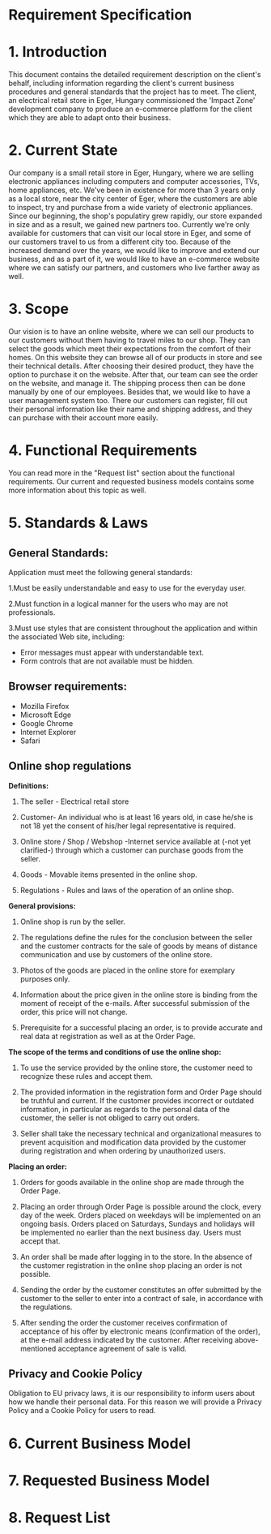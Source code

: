 # Requirement Specification

# 1. Introduction
This document contains the detailed requirement description on the client's behalf, including information regarding the client's current business procedures and general standards that the project has to meet. The client, an electrical retail store in Eger, Hungary commissioned the 'Impact Zone' development company to produce an e-commerce platform for the client which they are able to adapt onto their business.

# 2. Current State
Our company is a small retail store in Eger, Hungary, where we are selling electronic appliances including computers and computer accessories, TVs, home appliances, etc. We've been in existence for more than 3 years only as a local store, near the city center of Eger, where the customers are able to inspect, try and purchase from a wide variety of electronic appliances.  Since our beginning, the shop's populatiry grew rapidly, our store expanded in size and as a result, we gained new partners too. Currently we're only available for customers that can visit our local store in Eger, and some of our customers travel to us from a different city too. Because of the increased demand over the years, we would like to improve and extend our business, and as a part of it, we would like to have an e-commerce website where we can satisfy our partners, and customers who live farther away as well. 

# 3. Scope

Our vision is to have an online website, where we can sell our products to our customers without them having to travel miles to our shop. They can select the goods which meet their expectations from the comfort of their homes. On this website they can browse all of our products in store and see their technical details. After choosing their desired product, they have the option to purchase it on the website. After that, our team can see the order on the website, and manage it. The shipping process then can be done manually by one of our employees. Besides that, we would like to have a user management system too. There our customers can register, fill out their personal information like their name and shipping address, and they can purchase with their account more easily.

# 4. Functional Requirements

You can read more in the "Request list" section about the functional requirements. Our current and requested business models contains some more information about this topic as well.

# 5. Standards & Laws
## General Standards:
Application must meet the following general standards:

1.Must be easily understandable and easy to use for the everyday user.

2.Must function in a logical manner for the users who may are not professionals.

3.Must use styles that are consistent throughout the application and within the associated Web site, including:

- Error messages must appear with understandable text.
- Form controls that are not available must be hidden.





## Browser requirements:
-   Mozilla Firefox
-   Microsoft Edge
-   Google Chrome
-   Internet Explorer
-   Safari

## Online shop regulations

**Definitions:**

1. The seller - Electrical retail store

2. Customer- An individual who is at least 16 years old, in case he/she is not 18 yet the consent of his/her legal representative is required.

3. Online store / Shop / Webshop -Internet service available at (-not yet clarified-) through which a customer can purchase goods from the seller.

4. Goods - Movable items presented in the online shop.

5. Regulations - Rules and laws of the operation of an online shop.


**General provisions:**

1. Online shop is run by the seller.

2. The regulations define the rules for the conclusion between the seller and the customer contracts for the sale of goods by means of distance communication and use by customers of the online store.

3. Photos of the goods are placed in the online store for exemplary purposes only.

4. Information about the price given in the online store is binding from the moment of receipt of the e-mails. After successful submission of the order, this price will not change.

5. Prerequisite for a successful placing an order, is to provide accurate and real data at registration as well as at the Order Page.

**The scope of the terms and conditions of use the online shop:**

1. To use the service provided by the online store, the customer need to recognize these rules and accept them.

2. The provided information in the registration form and Order Page should be truthful and current. If the customer provides incorrect or outdated information, in particular as regards to the personal data of the customer, the seller is not obliged to carry out orders. 

3. Seller shall take the necessary technical and organizational measures to prevent acquisition and modification data provided by the customer during registration and when ordering by unauthorized users.

**Placing an order:**

1. Orders for goods available in the online shop are made through the Order Page.

2. Placing an order through Order Page is possible around the clock, every day of the week. Orders placed on weekdays will be implemented on an ongoing basis. Orders placed on Saturdays, Sundays and holidays will be implemented no earlier than the next business day. Users must accept that.

3. An order shall be made after logging in to the store. In the absence of the customer registration in the online shop placing an order is not possible.

4. Sending the order by the customer constitutes an offer submitted by the customer to the seller to enter into a contract of sale, in accordance with the regulations.

5. After sending the order the customer receives confirmation of acceptance of his offer by electronic means (confirmation of the order), at the e-mail address indicated by the customer. After receiving above-mentioned acceptance agreement of sale is valid.


## Privacy and Cookie Policy

Obligation to EU privacy laws, it is our responsibility to inform users about how we handle their personal data. For this reason we will provide a Privacy Policy and a Cookie Policy for users to read. 


# 6. Current Business Model


# 7. Requested Business Model


# 8. Request List

